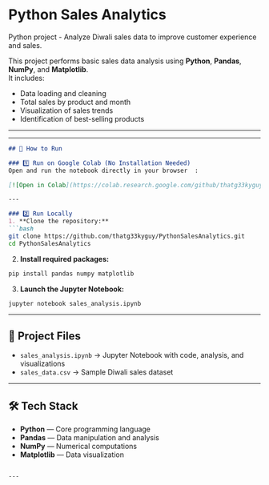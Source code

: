
# Python Sales Analytics

Python project - Analyze Diwali sales data to improve customer experience and sales.

This project performs basic sales data analysis using **Python**, **Pandas**, **NumPy**, and **Matplotlib**.  
It includes:
- Data loading and cleaning
- Total sales by product and month
- Visualization of sales trends
- Identification of best-selling products

---


---

````markdown
## 🚀 How to Run

### 1️⃣ Run on Google Colab (No Installation Needed)
Open and run the notebook directly in your browser  :

[![Open in Colab](https://colab.research.google.com/github/thatg33kyguy/PythonSalesAnalytics/blob/main/sales_analysis.ipynb)

---

### 2️⃣ Run Locally
1. **Clone the repository:**
```bash
git clone https://github.com/thatg33kyguy/PythonSalesAnalytics.git
cd PythonSalesAnalytics
````

2. **Install required packages:**

```bash
pip install pandas numpy matplotlib
```

3. **Launch the Jupyter Notebook:**

```bash
jupyter notebook sales_analysis.ipynb
```

---

## 📂 Project Files

* `sales_analysis.ipynb` → Jupyter Notebook with code, analysis, and visualizations
* `sales_data.csv` → Sample Diwali sales dataset

---

## 🛠 Tech Stack

* **Python** — Core programming language
* **Pandas** — Data manipulation and analysis
* **NumPy** — Numerical computations
* **Matplotlib** — Data visualization

```

---

